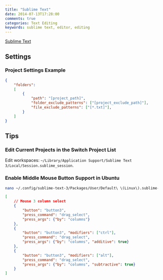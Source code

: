 ```yaml
---
title: "Sublime Text"
date: 2014-07-13T17:28:00
comments: true
categories: Text Editing
keywords: sublime text, editor, editing
---
```


[Sublime Text](http://www.sublimetext.com/)

## Settings

### Project Settings Example

```json
{
    "folders":
    [
        {
            "path": "[project_path]",
            "folder_exclude_patterns": ["[project_exclude_path]"],
            "file_exclude_patterns": ["[*.txt]"],
        }
    ]
}
```

## Tips

### Edit Current Projects in the Switch Project List

Edit workspaces: `~/Library/Application Support/Sublime Text 3/Local/Session.sublime_session`.

### Enable Middle Mouse Button Support in Ubuntu

```bash
nano ~/.config/sublime-text-3/Packages/User/Default\ \(Linux\).sublime-mousemap
```

```json
[
    // Mouse 3 column select
    {
        "button": "button3",
        "press_command": "drag_select",
        "press_args": {"by": "columns"}
    },
    {
        "button": "button3", "modifiers": ["ctrl"],
        "press_command": "drag_select",
        "press_args": {"by": "columns", "additive": true}
    },
    {
        "button": "button3", "modifiers": ["alt"],
        "press_command": "drag_select",
        "press_args": {"by": "columns", "subtractive": true}
    }
]
```
